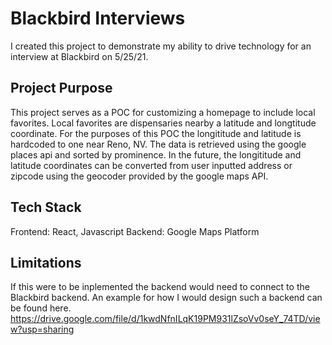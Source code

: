 # Blackbird Interviews

I created this project to demonstrate my ability to drive technology for an interview at Blackbird on 5/25/21. 

## Project Purpose 
This project serves as a POC for customizing a homepage to include local favorites. Local favorites are dispensaries nearby a latitude and longtitude coordinate. For the purposes of this POC the longititude and latitude is hardcoded to one near Reno, NV. The data is retrieved using the google places api and sorted by prominence. In the future, the longititude and latitude coordinates can be converted from user inputted address or zipcode using the geocoder provided by the google maps API. 

## Tech Stack 
Frontend: React, Javascript 
Backend: Google Maps Platform 

## Limitations 
If this were to be inplemented the backend would need to connect to the Blackbird backend. An example for how I would design such a backend can be found here. 
https://drive.google.com/file/d/1kwdNfnILqK19PM931lZsoVv0seY_74TD/view?usp=sharing
